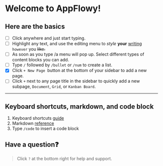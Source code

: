 # Welcome to AppFlowy!

## Here are the basics

- [ ] Click anywhere and just start typing.
- [ ] Highlight any text, and use the editing menu to _style_ **your** <u>writing</u> `however` you ~~like.~~
- [ ] As soon as you type /a menu will pop up. Select different types of content blocks you can add.
- [ ] Type `/` followed by `/bullet` or `/num` to create a list.
- [x] Click `+ New Page `button at the bottom of your sidebar to add a new page.
- [ ] Click `+` next to any page title in the sidebar to quickly add a new subpage, `Document`, `Grid`, or `Kanban Board`.

---

## Keyboard shortcuts, markdown, and code block

1. Keyboard shortcuts [guide](https://xiaomabiji.com/guide)
1. Markdown [reference](https://xiaomabiji.com/guide)
1. Type `/code` to insert a code block

## Have a question❓

> Click `?` at the bottom right for help and support.
